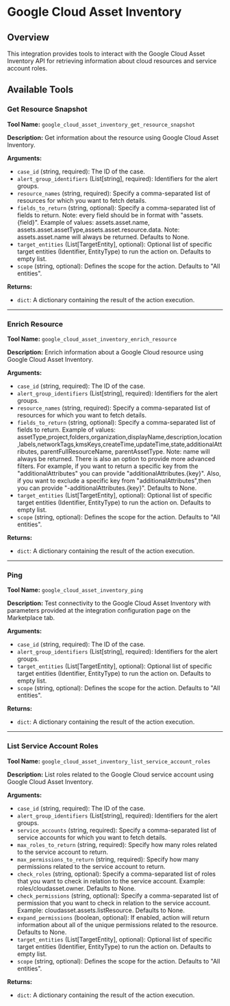 # Google Cloud Asset Inventory

## Overview

This integration provides tools to interact with the Google Cloud Asset Inventory API for retrieving information about cloud resources and service account roles.

## Available Tools

### Get Resource Snapshot

**Tool Name:** `google_cloud_asset_inventory_get_resource_snapshot`

**Description:** Get information about the resource using Google Cloud Asset Inventory.

**Arguments:**

*   `case_id` (string, required): The ID of the case.
*   `alert_group_identifiers` (List[string], required): Identifiers for the alert groups.
*   `resource_names` (string, required): Specify a comma-separated list of resources for which you want to fetch details.
*   `fields_to_return` (string, optional): Specify a comma-separated list of fields to return. Note: every field should be in format with "assets.{field}". Example of values: assets.asset.name, assets.asset.assetType,assets.asset.resource.data. Note: assets.asset.name will always be returned. Defaults to None.
*   `target_entities` (List[TargetEntity], optional): Optional list of specific target entities (Identifier, EntityType) to run the action on. Defaults to empty list.
*   `scope` (string, optional): Defines the scope for the action. Defaults to "All entities".

**Returns:**

*   `dict`: A dictionary containing the result of the action execution.

---

### Enrich Resource

**Tool Name:** `google_cloud_asset_inventory_enrich_resource`

**Description:** Enrich information about a Google Cloud resource using Google Cloud Asset Inventory.

**Arguments:**

*   `case_id` (string, required): The ID of the case.
*   `alert_group_identifiers` (List[string], required): Identifiers for the alert groups.
*   `resource_names` (string, required): Specify a comma-separated list of resources for which you want to fetch details.
*   `fields_to_return` (string, optional): Specify a comma-separated list of fields to return. Example of values: assetType,project,folders,organization,displayName,description,location,labels,networkTags,kmsKeys,createTime,updateTime,state,additionalAttributes, parentFullResourceName, parentAssetType. Note: name will always be returned. There is also an option to provide more advanced filters. For example, if you want to return a specific key from the "additionalAttributes" you can provide "additionalAttributes.{key}". Also, if you want to exclude a specific key from "additionalAttributes",then you can provide "-additionalAttributes.{key}". Defaults to None.
*   `target_entities` (List[TargetEntity], optional): Optional list of specific target entities (Identifier, EntityType) to run the action on. Defaults to empty list.
*   `scope` (string, optional): Defines the scope for the action. Defaults to "All entities".

**Returns:**

*   `dict`: A dictionary containing the result of the action execution.

---

### Ping

**Tool Name:** `google_cloud_asset_inventory_ping`

**Description:** Test connectivity to the Google Cloud Asset Inventory with parameters provided at the integration configuration page on the Marketplace tab.

**Arguments:**

*   `case_id` (string, required): The ID of the case.
*   `alert_group_identifiers` (List[string], required): Identifiers for the alert groups.
*   `target_entities` (List[TargetEntity], optional): Optional list of specific target entities (Identifier, EntityType) to run the action on. Defaults to empty list.
*   `scope` (string, optional): Defines the scope for the action. Defaults to "All entities".

**Returns:**

*   `dict`: A dictionary containing the result of the action execution.

---

### List Service Account Roles

**Tool Name:** `google_cloud_asset_inventory_list_service_account_roles`

**Description:** List roles related to the Google Cloud service account using Google Cloud Asset Inventory.

**Arguments:**

*   `case_id` (string, required): The ID of the case.
*   `alert_group_identifiers` (List[string], required): Identifiers for the alert groups.
*   `service_accounts` (string, required): Specify a comma-separated list of service accounts for which you want to fetch details.
*   `max_roles_to_return` (string, required): Specify how many roles related to the service account to return.
*   `max_permissions_to_return` (string, required): Specify how many permissions related to the service account to return.
*   `check_roles` (string, optional): Specify a comma-separated list of roles that you want to check in relation to the service account. Example: roles/cloudasset.owner. Defaults to None.
*   `check_permissions` (string, optional): Specify a comma-separated list of permission that you want to check in relation to the service account. Example: cloudasset.assets.listResource. Defaults to None.
*   `expand_permissions` (boolean, optional): If enabled, action will return information about all of the unique permissions related to the resource. Defaults to None.
*   `target_entities` (List[TargetEntity], optional): Optional list of specific target entities (Identifier, EntityType) to run the action on. Defaults to empty list.
*   `scope` (string, optional): Defines the scope for the action. Defaults to "All entities".

**Returns:**

*   `dict`: A dictionary containing the result of the action execution.
